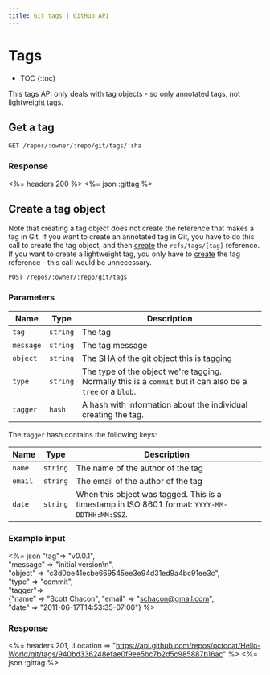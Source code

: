 ```yaml
---
title: Git tags | GitHub API
---
```


# Tags

* TOC
{:toc}

This tags API only deals with tag objects - so only annotated tags, not
lightweight tags.

## Get a tag

    GET /repos/:owner/:repo/git/tags/:sha

### Response

<%= headers 200 %>
<%= json :gittag %>

## Create a tag object

Note that creating a tag object does not create the reference that
makes a tag in Git.  If you want to create an annotated tag in Git,
you have to do this call to create the tag object, and then
[create](/v3/git/refs/#create-a-reference) the `refs/tags/[tag]` reference.
If you want to create a lightweight tag, you only have to
[create](/v3/git/refs/#create-a-reference) the tag reference - this call
would be unnecessary.

    POST /repos/:owner/:repo/git/tags

### Parameters

Name | Type | Description
-----|------|--------------
`tag`|`string`| The tag
`message`|`string`| The tag message
`object`|`string`| The SHA of the git object this is tagging
`type`|`string`| The type of the object we're tagging. Normally this is a `commit` but it can also be a `tree` or a `blob`.
`tagger`|`hash`| A hash with information about the individual creating the tag.

The `tagger` hash contains the following keys:

Name | Type | Description
-----|------|--------------
`name`|`string`| The name of the author of the tag
`email`|`string`| The email of the author of the tag
`date`|`string`| When this object was tagged. This is a timestamp in ISO 8601 format: `YYYY-MM-DDTHH:MM:SSZ`.


### Example input

<%= json "tag"=> "v0.0.1", \
    "message" => "initial version\n", \
    "object" => "c3d0be41ecbe669545ee3e94d31ed9a4bc91ee3c", \
    "type" => "commit", \
    "tagger"=> \
    {"name" => "Scott Chacon", "email" => "schacon@gmail.com", \
    "date" => "2011-06-17T14:53:35-07:00"} %>

### Response

<%= headers 201,
      :Location => "https://api.github.com/repos/octocat/Hello-World/git/tags/940bd336248efae0f9ee5bc7b2d5c985887b16ac" %>
<%= json :gittag %>
